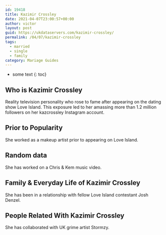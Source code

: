 ```yaml
---
id: 19418
title: Kazimir Crossley
date: 2021-04-07T23:00:57+00:00
author: victor
layout: post
guid: https://ukdataservers.com/kazimir-crossley/
permalink: /04/07/kazimir-crossley  
tags:
  - married
  - single
  - family
category: Mariage Guides
---
```


* some text
{: toc}


## Who is Kazimir Crossley



Reality television personality who rose to fame after appearing on the dating show Love Island. This exposure led to her amassing more than 1.2 million followers on her kazcrossley Instagram account. 

                
                
                
## Prior to Popularity



She worked as a makeup artist prior to appearing on Love Island. 

                
                
                
## Random data



She has worked on a Chris & Kem music video. 

                
                
                
## Family & Everyday Life of Kazimir Crossley



She has been in a relationship with fellow Love Island contestant Josh Denzel. 

                
                
                
## People Related With Kazimir Crossley



She has collaborated with UK grime artist Stormzy. 

                
              
            
          
          
          
